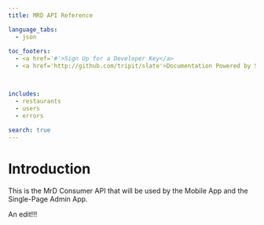 ```yaml
---
title: MRD API Reference

language_tabs:
  - json
  
toc_footers:
  - <a href='#'>Sign Up for a Developer Key</a>
  - <a href='http://github.com/tripit/slate'>Documentation Powered by Slate</a>



includes:
  - restaurants
  - users
  - errors
 
search: true
---
```


# Introduction

This is the MrD Consumer API that will be used by the Mobile App and the Single-Page Admin App.
   
An edit!!!

